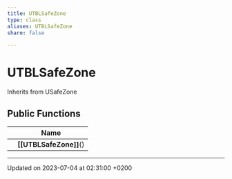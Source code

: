 ```yaml
---
title: UTBLSafeZone
type: class
aliases: UTBLSafeZone
share: false

---
```


# UTBLSafeZone





Inherits from USafeZone

## Public Functions

|                | Name           |
| -------------- | -------------- |
| | **[[UTBLSafeZone]]**() |

-------------------------------

Updated on 2023-07-04 at 02:31:00 +0200